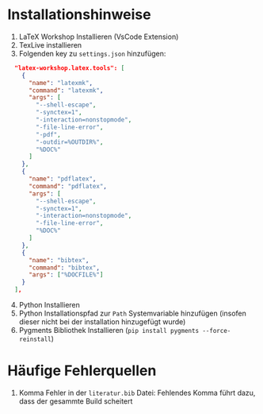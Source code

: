 # Installationshinweise

1. LaTeX Workshop Installieren (VsCode Extension)
2. TexLive installieren
3. Folgenden key zu `settings.json` hinzufügen:

```json
  "latex-workshop.latex.tools": [
    {
      "name": "latexmk",
      "command": "latexmk",
      "args": [
        "--shell-escape",
        "-synctex=1",
        "-interaction=nonstopmode",
        "-file-line-error",
        "-pdf",
        "-outdir=%OUTDIR%",
        "%DOC%"
      ]
    },
    {
      "name": "pdflatex",
      "command": "pdflatex",
      "args": [
        "--shell-escape",
        "-synctex=1",
        "-interaction=nonstopmode",
        "-file-line-error",
        "%DOC%"
      ]
    },
    {
      "name": "bibtex",
      "command": "bibtex",
      "args": ["%DOCFILE%"]
    }
  ],
```

4. Python Installieren
5. Python Installationspfad zur `Path` Systemvariable hinzufügen (insofen dieser nicht bei der installation hinzugefügt wurde)
6. Pygments Bibliothek Installieren (`pip install pygments --force-reinstall`)

# Häufige Fehlerquellen

1. Komma Fehler in der `literatur.bib` Datei:
   Fehlendes Komma führt dazu, dass der gesammte Build scheitert

